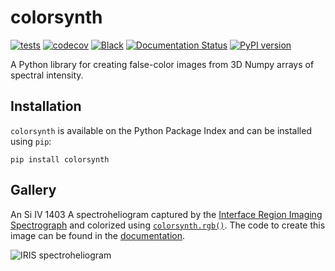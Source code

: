 # colorsynth

[![tests](https://github.com/sun-data/colorsynth/actions/workflows/tests.yml/badge.svg)](https://github.com/sun-data/colorsynth/actions/workflows/tests.yml)
[![codecov](https://codecov.io/gh/sun-data/colorsynth/graph/badge.svg?token=8QettIppCi)](https://codecov.io/gh/sun-data/colorsynth)
[![Black](https://github.com/sun-data/colorsynth/actions/workflows/black.yml/badge.svg)](https://github.com/sun-data/colorsynth/actions/workflows/black.yml)
[![Documentation Status](https://readthedocs.org/projects/colorsynth/badge/?version=latest)](https://colorsynth.readthedocs.io/en/latest/?badge=latest)
[![PyPI version](https://badge.fury.io/py/colorsynth.svg)](https://badge.fury.io/py/colorsynth)

A Python library for creating false-color images from 3D Numpy arrays of spectral intensity.

## Installation

`colorsynth` is available on the Python Package Index and can be installed using `pip`:
```
pip install colorsynth
```

## Gallery

An Si IV 1403 A spectroheliogram captured by the [Interface Region Imaging Spectrograph](iris.lmsal.com) and colorized using 
[`colorsynth.rgb()`](https://colorsynth.readthedocs.io/en/latest/_autosummary/colorsynth.rgb.html#colorsynth.rgb). 
The code to create this image can be found in the [documentation](https://colorsynth.readthedocs.io/).

![IRIS spectroheliogram](https://colorsynth.readthedocs.io/en/latest/_images/index_0_1.png)
